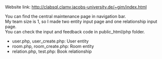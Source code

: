 Website link: http://clabsql.clamv.jacobs-university.de/~gim/index.html


You can find the central maintenance page in navigation bar.
<br/>
My team size is 1, so I made two entity input page and one relationship input page.
<br/>
You can check the input and feedback code in public_html/php folder.
<br/>
- user.php, user_create.php: User entity
- room.php, room_create.php: Room entity
- relation.php, test.php: Book relationship